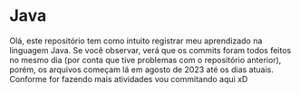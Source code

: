 # Java
Olá, este repositório tem como intuito registrar meu aprendizado na linguagem Java. Se você observar, verá que os commits foram todos feitos no mesmo dia (por conta que tive problemas com o repositório anterior), porém, os arquivos começam lá em agosto de 2023 até os dias atuais.
Conforme for fazendo mais atividades vou commitando aqui xD 
